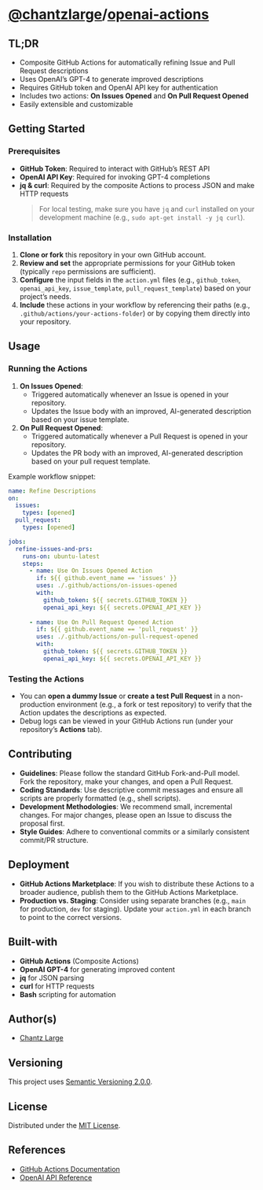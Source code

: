 # [@chantzlarge](https://github.com/chantzlarge/)/[openai-actions](https://github.com/chantzlarge/openai-actions/)

## TL;DR

- Composite GitHub Actions for automatically refining Issue and Pull Request descriptions
- Uses OpenAI’s GPT-4 to generate improved descriptions
- Requires GitHub token and OpenAI API key for authentication
- Includes two actions: **On Issues Opened** and **On Pull Request Opened**
- Easily extensible and customizable

## Getting Started

### Prerequisites

- **GitHub Token**: Required to interact with GitHub’s REST API
- **OpenAI API Key**: Required for invoking GPT-4 completions
- **jq & curl**: Required by the composite Actions to process JSON and make HTTP requests  
  > For local testing, make sure you have `jq` and `curl` installed on your development machine (e.g., `sudo apt-get install -y jq curl`).

### Installation

1. **Clone or fork** this repository in your own GitHub account.
2. **Review and set** the appropriate permissions for your GitHub token (typically `repo` permissions are sufficient).
3. **Configure** the input fields in the `action.yml` files (e.g., `github_token`, `openai_api_key`, `issue_template`, `pull_request_template`) based on your project’s needs.
4. **Include** these actions in your workflow by referencing their paths (e.g., `.github/actions/your-actions-folder`) or by copying them directly into your repository.

## Usage

### Running the Actions

1. **On Issues Opened**:  
   - Triggered automatically whenever an Issue is opened in your repository.  
   - Updates the Issue body with an improved, AI-generated description based on your issue template.
2. **On Pull Request Opened**:  
   - Triggered automatically whenever a Pull Request is opened in your repository.  
   - Updates the PR body with an improved, AI-generated description based on your pull request template.

Example workflow snippet:

```yaml
name: Refine Descriptions
on:
  issues:
    types: [opened]
  pull_request:
    types: [opened]

jobs:
  refine-issues-and-prs:
    runs-on: ubuntu-latest
    steps:
      - name: Use On Issues Opened Action
        if: ${{ github.event_name == 'issues' }}
        uses: ./.github/actions/on-issues-opened
        with:
          github_token: ${{ secrets.GITHUB_TOKEN }}
          openai_api_key: ${{ secrets.OPENAI_API_KEY }}
      
      - name: Use On Pull Request Opened Action
        if: ${{ github.event_name == 'pull_request' }}
        uses: ./.github/actions/on-pull-request-opened
        with:
          github_token: ${{ secrets.GITHUB_TOKEN }}
          openai_api_key: ${{ secrets.OPENAI_API_KEY }}
```

### Testing the Actions

- You can **open a dummy Issue** or **create a test Pull Request** in a non-production environment (e.g., a fork or test repository) to verify that the Action updates the descriptions as expected.
- Debug logs can be viewed in your GitHub Actions run (under your repository’s **Actions** tab).

## Contributing

- **Guidelines**: Please follow the standard GitHub Fork-and-Pull model. Fork the repository, make your changes, and open a Pull Request.
- **Coding Standards**: Use descriptive commit messages and ensure all scripts are properly formatted (e.g., shell scripts).
- **Development Methodologies**: We recommend small, incremental changes. For major changes, please open an Issue to discuss the proposal first.
- **Style Guides**: Adhere to conventional commits or a similarly consistent commit/PR structure.  

## Deployment

- **GitHub Actions Marketplace**: If you wish to distribute these Actions to a broader audience, publish them to the GitHub Actions Marketplace.
- **Production vs. Staging**: Consider using separate branches (e.g., `main` for production, `dev` for staging). Update your `action.yml` in each branch to point to the correct versions.

## Built-with

- **GitHub Actions** (Composite Actions)
- **OpenAI GPT-4** for generating improved content
- **jq** for JSON parsing
- **curl** for HTTP requests
- **Bash** scripting for automation

## Author(s)

- [Chantz Large](https://github.com/chantzlarge)

## Versioning

This project uses [Semantic Versioning 2.0.0](https://semver.org/).

## License

Distributed under the [MIT License](./LICENSE).  

## References

- [GitHub Actions Documentation](https://docs.github.com/en/actions)
- [OpenAI API Reference](https://platform.openai.com/docs/api-reference)

